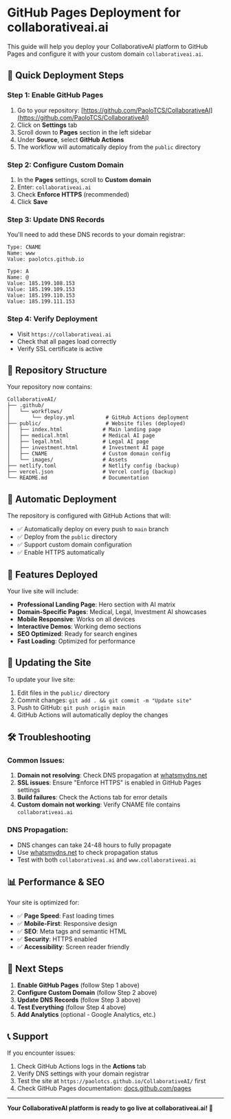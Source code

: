 # GitHub Pages Deployment for collaborativeai.ai

This guide will help you deploy your CollaborativeAI platform to GitHub Pages and configure it with your custom domain `collaborativeai.ai`.

## 🚀 Quick Deployment Steps

### Step 1: Enable GitHub Pages
1. Go to your repository: [https://github.com/PaoloTCS/CollaborativeAI](https://github.com/PaoloTCS/CollaborativeAI)
2. Click on **Settings** tab
3. Scroll down to **Pages** section in the left sidebar
4. Under **Source**, select **GitHub Actions**
5. The workflow will automatically deploy from the `public` directory

### Step 2: Configure Custom Domain
1. In the **Pages** settings, scroll to **Custom domain**
2. Enter: `collaborativeai.ai`
3. Check **Enforce HTTPS** (recommended)
4. Click **Save**

### Step 3: Update DNS Records
You'll need to add these DNS records to your domain registrar:

```
Type: CNAME
Name: www
Value: paolotcs.github.io

Type: A
Name: @
Value: 185.199.108.153
Value: 185.199.109.153
Value: 185.199.110.153
Value: 185.199.111.153
```

### Step 4: Verify Deployment
- Visit `https://collaborativeai.ai`
- Check that all pages load correctly
- Verify SSL certificate is active

## 📁 Repository Structure

Your repository now contains:
```
CollaborativeAI/
├── .github/
│   └── workflows/
│       └── deploy.yml          # GitHub Actions deployment
├── public/                     # Website files (deployed)
│   ├── index.html             # Main landing page
│   ├── medical.html           # Medical AI page
│   ├── legal.html             # Legal AI page
│   ├── investment.html        # Investment AI page
│   ├── CNAME                  # Custom domain config
│   └── images/                # Assets
├── netlify.toml               # Netlify config (backup)
├── vercel.json                # Vercel config (backup)
└── README.md                  # Documentation
```

## 🔧 Automatic Deployment

The repository is configured with GitHub Actions that will:
- ✅ Automatically deploy on every push to `main` branch
- ✅ Deploy from the `public` directory
- ✅ Support custom domain configuration
- ✅ Enable HTTPS automatically

## 📱 Features Deployed

Your live site will include:
- **Professional Landing Page**: Hero section with AI matrix
- **Domain-Specific Pages**: Medical, Legal, Investment AI showcases
- **Mobile Responsive**: Works on all devices
- **Interactive Demos**: Working demo sections
- **SEO Optimized**: Ready for search engines
- **Fast Loading**: Optimized for performance

## 🔄 Updating the Site

To update your live site:
1. Edit files in the `public/` directory
2. Commit changes: `git add . && git commit -m "Update site"`
3. Push to GitHub: `git push origin main`
4. GitHub Actions will automatically deploy the changes

## 🛠️ Troubleshooting

### Common Issues:
1. **Domain not resolving**: Check DNS propagation at [whatsmydns.net](https://whatsmydns.net)
2. **SSL issues**: Ensure "Enforce HTTPS" is enabled in GitHub Pages settings
3. **Build failures**: Check the Actions tab for error details
4. **Custom domain not working**: Verify CNAME file contains `collaborativeai.ai`

### DNS Propagation:
- DNS changes can take 24-48 hours to fully propagate
- Use [whatsmydns.net](https://whatsmydns.net) to check propagation status
- Test with both `collaborativeai.ai` and `www.collaborativeai.ai`

## 📊 Performance & SEO

Your site is optimized for:
- ✅ **Page Speed**: Fast loading times
- ✅ **Mobile-First**: Responsive design
- ✅ **SEO**: Meta tags and semantic HTML
- ✅ **Security**: HTTPS enabled
- ✅ **Accessibility**: Screen reader friendly

## 🎯 Next Steps

1. **Enable GitHub Pages** (follow Step 1 above)
2. **Configure Custom Domain** (follow Step 2 above)
3. **Update DNS Records** (follow Step 3 above)
4. **Test Everything** (follow Step 4 above)
5. **Add Analytics** (optional - Google Analytics, etc.)

## 📞 Support

If you encounter issues:
1. Check GitHub Actions logs in the **Actions** tab
2. Verify DNS settings with your domain registrar
3. Test the site at `https://paolotcs.github.io/CollaborativeAI/` first
4. Check GitHub Pages documentation: [docs.github.com/pages](https://docs.github.com/pages)

---

**Your CollaborativeAI platform is ready to go live at collaborativeai.ai! 🚀**
